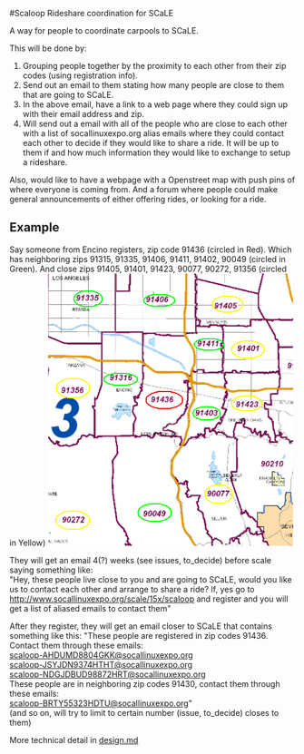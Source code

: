 #Scaloop
Rideshare coordination for SCaLE

A way for people to coordinate carpools to SCaLE.
  
This will be done by:  
1) Grouping people together by the proximity to each other from their zip codes (using registration info).  
2) Send out an email to them stating how many people are close to them that are going to SCaLE.  
3) In the above email, have a link to a web page where they could sign up with their email address and zip.  
4) Will send out a email with all of the people who are close to each other with a list of socallinuxexpo.org alias emails where they could contact each other to decide if they would like to share a ride. It will be up to them if and how much information they would like to exchange to setup a rideshare.  
  
Also, would like to have a webpage with a Openstreet map with push pins of where everyone is coming from. And a forum where people could make general announcements of either offering rides, or looking for a ride.

## Example

Say someone from Encino registers, zip code 91436 (circled in Red). Which has neighboring zips 91315, 91335, 91406, 91411, 91402, 90049 (circled in Green). And close zips 91405, 91401, 91423, 90077, 90272, 91356 (circled in Yellow)
![Encino Are Zipcodes](Encino_graphic.png)


They will get an email 4(?) weeks (see issues, to_decide)  before scale saying something like:  
"Hey, these people live close to you and are going to SCaLE, would you like us to contact each other and arrange to share a ride? If, yes go to http://www.socallinuxexpo.org/scale/15x/scaloop and register and you will get a list of aliased emails to contact them" 

After they register, they will get an email closer to SCaLE that contains something like this:
"These people are registered in zip codes 91436. Contact them through these emails:  
scaloop-AHDUMD8804GKK@socallinuxexpo.org  
scaloop-JSYJDN9374HTHT@socallinuxexpo.org  
scaloop-NDGJDBUD98872HRT@socallinuxexpo.org  
These people are in neighboring zip codes 91430, contact them through these emails:  
scaloop-BRTY55323HDTU@socallinuxexpo.org"  
(and so on, will try to limit to certain number (issue, to_decide) closes to them)


More technical detail in [design.md](design.md)


